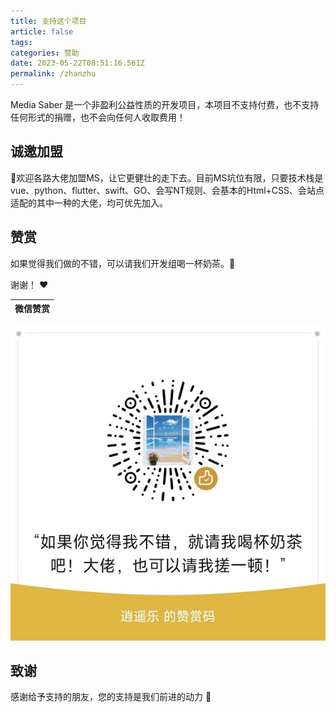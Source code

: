 ```yaml
---
title: 支持这个项目
article: false
tags:
categories: 赞助
date: 2023-05-22T08:51:16.561Z
permalink: /zhanzhu
---
```


Media Saber 是一个非盈利公益性质的开发项目，本项目不支持付费，也不支持任何形式的捐赠，也不会向任何人收取费用！

## 诚邀加盟

🎉欢迎各路大佬加盟MS，让它更健壮的走下去。目前MS坑位有限，只要技术栈是vue、python、flutter、swift、GO、会写NT规则、会基本的Html+CSS、会站点适配的其中一种的大佬，均可优先加入。


## 赞赏

如果觉得我们做的不错，可以请我们开发组喝一杯奶茶。:tea:

谢谢！ :heart:

| 微信赞赏
| :---: |
![赞赏码](./images/dd_wechat.jpg)

## 致谢

感谢给予支持的朋友，您的支持是我们前进的动力 🎉
